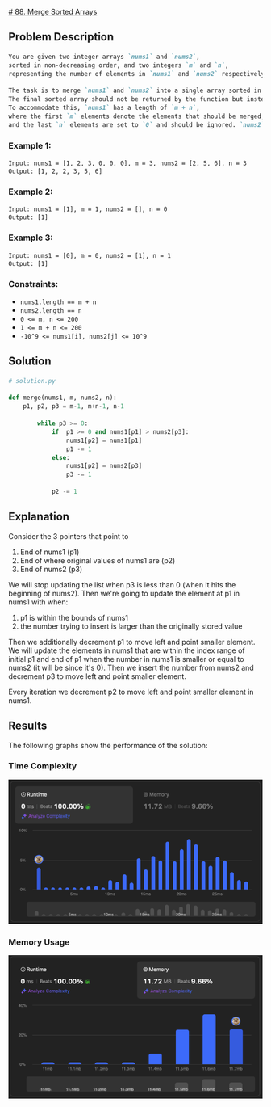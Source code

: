 [# 88. Merge Sorted Arrays](https://leetcode.com/problems/merge-sorted-array/description/)


## Problem Description

```markdown
You are given two integer arrays `nums1` and `nums2`, 
sorted in non-decreasing order, and two integers `m` and `n`, 
representing the number of elements in `nums1` and `nums2` respectively.

The task is to merge `nums1` and `nums2` into a single array sorted in non-decreasing order. 
The final sorted array should not be returned by the function but instead be stored inside `nums1`. 
To accommodate this, `nums1` has a length of `m + n`, 
where the first `m` elements denote the elements that should be merged, 
and the last `n` elements are set to `0` and should be ignored. `nums2` has a length of `n`.
```

### Example 1:
```plaintext
Input: nums1 = [1, 2, 3, 0, 0, 0], m = 3, nums2 = [2, 5, 6], n = 3
Output: [1, 2, 2, 3, 5, 6]
```

### Example 2:
```plaintext
Input: nums1 = [1], m = 1, nums2 = [], n = 0
Output: [1]
```

### Example 3:
```plaintext
Input: nums1 = [0], m = 0, nums2 = [1], n = 1
Output: [1]
```

### Constraints:
- `nums1.length == m + n`
- `nums2.length == n`
- `0 <= m, n <= 200`
- `1 <= m + n <= 200`
- `-10^9 <= nums1[i], nums2[j] <= 10^9`

## Solution

```python
# solution.py

def merge(nums1, m, nums2, n):
    p1, p2, p3 = m-1, m+n-1, n-1

        while p3 >= 0:
            if  p1 >= 0 and nums1[p1] > nums2[p3]:
                nums1[p2] = nums1[p1]
                p1 -= 1 
            else:
                nums1[p2] = nums2[p3]
                p3 -= 1
                
            p2 -= 1

```

## Explanation
Consider the 3 pointers that point to
  1. End of nums1 (p1)
  2. End of where original values of nums1 are (p2)
  3. End of nums2 (p3)

We will stop updating the list when p3 is less than 0 (when it hits the beginning of nums2).
Then we're going to update the element at p1 in nums1 with when:
  1. p1 is within the bounds of nums1
  2. the number trying to insert is larger than the originally stored value

Then we additionally decrement p1 to move left and point smaller element.
We will update the elements in nums1 that are within the index range of initial p1 and end of p1
when the number in nums1 is smaller or equal to nums2 (it will be since it's 0).
Then we insert the number from nums2 and decrement p3 to move left and point smaller element.

Every iteration we decrement p2 to move left and point smaller element in nums1.


## Results

The following graphs show the performance of the solution:

### Time Complexity
![Time Complexity](./time.png)

### Memory Usage
![Memory Usage](./space.png)

